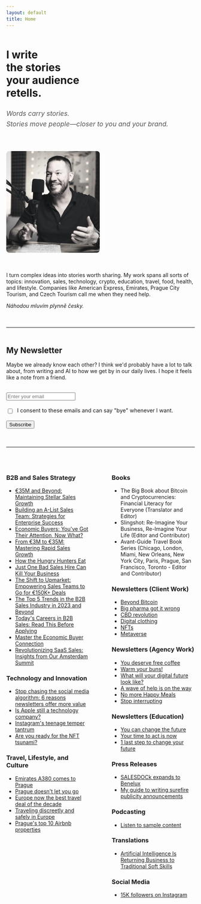 ```yaml
---
layout: default
title: Home
---
```


<div style="display: flex; align-items: flex-start; gap: 40px; margin-bottom: 3rem; flex-wrap: wrap;">
  <div style="flex: 1; min-width: 300px;">
    <h1 style="margin-bottom: 0;">I write<br/>the stories<br/>your audience<br/>retells.</h1>
    <p style="font-size: 1.1rem; line-height: 1.6; margin-top: 1.5rem; color: #555; font-style: italic;">
      Words carry stories.<br/>
      Stories move people—closer to you and your brand.
    </p>
  </div>
  <div style="flex: 0 0 250px;">
    <img src="/assets/css/images/Westley-Overcash.jpg" alt="Westley Overcash" style="max-width: 250px; width: 100%; border-radius: 8px;">
  </div>
</div>

I turn complex ideas into stories worth sharing. My work spans all sorts of topics: innovation, sales, technology, crypto, education, travel, food, health, and lifestyle. Companies like American Express, Emirates, Prague City Tourism, and Czech Tourism call me when they need help.

*Náhodou mluvím plynně česky.*

<hr style="border: none; border-top: 1px solid #e0e0e0; margin: 3rem 0;">

## My Newsletter
Maybe we already know each other? I think we'd probably have a lot to talk about, from writing and AI to how we get by in our daily lives. I hope it feels like a note from a friend.  
<form action="https://buttondown.email/api/emails/embed-subscribe/westley" method="post" target="popupwindow" style="margin: 2rem 0;">
  <input type="email" name="email" placeholder="Enter your email" required style="display: block; margin-bottom: 1rem;">
  
  <label style="display: block; margin-bottom: 1rem; font-size: 0.9rem; line-height: 1.5;">
    <input type="checkbox" name="gdpr" required style="width: auto; margin-right: 8px; vertical-align: middle;">
    I consent to these emails and can say "bye" whenever I want.
  </label>
  
  <input type="submit" value="Subscribe">
</form>
  
<hr style="border: none; border-top: 1px solid #e0e0e0; margin: 3rem 0;">

<div style="display: grid; grid-template-columns: 1fr 1fr; gap: 60px; margin-top: 3rem;">

<div>

<h3>B2B and Sales Strategy</h3>
<ul>
<li><a href="https://drive.google.com/file/d/18PKTIIWaPK8QsfZXt_Gr_AQt0TJ7VPsF/view?usp=sharing" target="_blank">€35M and Beyond: Maintaining Stellar Sales Growth</a></li>
<li><a href="https://drive.google.com/file/d/14r6u8EB_2qqgD1HyT8nqIZiCVhgx6vEX/view?usp=sharing" target="_blank">Building an A-List Sales Team: Strategies for Enterprise Success</a></li>
<li><a href="https://drive.google.com/file/d/1lpJ2y_TgkNoolDvnm47qLMZA_flFx3EM/view?usp=sharing" target="_blank">Economic Buyers: You've Got Their Attention, Now What?</a></li>
<li><a href="https://drive.google.com/file/d/1DOCko4feLFB17CHDxu3IcP4E9dEdRZHE/view?usp=sharing" target="_blank">From €3M to €35M: Mastering Rapid Sales Growth</a></li>
<li><a href="https://drive.google.com/file/d/1cUZmnPtmwgphKcDACKZzqotSgC8y35D9/view?usp=sharing" target="_blank">How the Hungry Hunters Eat</a></li>
<li><a href="https://drive.google.com/file/d/1eLixvwIzUBjaYgdnU8cseGhYMzCMlUmR/view?usp=sharing" target="_blank">Just One Bad Sales Hire Can Kill Your Business</a></li>
<li><a href="https://drive.google.com/file/d/1TouePOPGIjoUEq6FsZ_WIxx6ZWgg7mln/view?usp=sharing" target="_blank">The Shift to Upmarket: Empowering Sales Teams to Go for €150K+ Deals</a></li>
<li><a href="https://drive.google.com/file/d/1-oP4FYCu-4DVW5cHC6ws-GEOIWA1OSq6/view?usp=sharing" target="_blank">The Top 5 Trends in the B2B Sales Industry in 2023 and Beyond</a></li>
<li><a href="https://drive.google.com/file/d/1zZZXW73rerKa0-Jw-cz16OCTpvJytEBr/view?usp=sharing" target="_blank">Today's Careers in B2B Sales: Read This Before Applying</a></li>
<li><a href="https://drive.google.com/file/d/1CA6V5cchKsU1e5t3Tp41_TBXV3OVhGFc/view?usp=sharing" target="_blank">Master the Economic Buyer Connection</a></li>
<li><a href="https://drive.google.com/file/d/1laQYFQDjz_pS0tAZJcPnox3fwt-MvU_Z/view?usp=sharing" target="_blank">Revolutionizing SaaS Sales: Insights from Our Amsterdam Summit</a></li>
</ul>

<h3>Technology and Innovation</h3>
<ul>
<li><a href="/blog/stop-chasing-the-social-media-algorithm-6-reasons-newsletters-offer-more-value" target="_blank">Stop chasing the social media algorithm: 6 reasons newsletters offer more value</a></li>
<li><a href="/blog/is-apple-still-a-technology-company">Is Apple still a technology company?</a></li>
<li><a href="/blog/instagrams-teenage-temper-tantrum" target="_blank">Instagram's teenage temper tantrum</a></li>
<li><a href="https://www.wessence.com/blog/are-you-ready-for-the-nft-tsunami" target="_blank">Are you ready for the NFT tsunami?</a></li>
</ul>

<h3>Travel, Lifestyle, and Culture</h3>
<ul> 
<li><a href="/blog/emirates-a380-comes-to-prague">Emirates A380 comes to Prague</a></li>
<li><a href="/blog/prague-doesnt-let-you-go">Prague doesn't let you go</a></li>
<li><a href="/blog/europe-now-the-best-travel-deal-of-the-decade">Europe now the best travel deal of the decade</a></li>
<li><a href="/blog/traveling-discreetly-and-safely-in-europe">Traveling discreetly and safely in Europe</a></li>
<li><a href="/blog/prague-top-10-airbnb-properties">Prague's top 10 Airbnb properties</a></li>
</ul>

</div>

<div>

<h3>Books</h3>
<ul>
<li>The Big Book about Bitcoin and Cryptocurrencies: Financial Literacy for Everyone (Translator and Editor)</li>
<li>Slingshot: Re-Imagine Your Business, Re-Imagine Your Life (Editor and Contributor)</li>
<li>Avant-Guide Travel Book Series (Chicago, London, Miami, New Orleans, New York City, Paris, Prague, San Francisco, Toronto - Editor and Contributor)</li>
</ul>

<h3>Newsletters (Client Work)</h3>
<ul>
<li><a href="https://drive.google.com/file/d/1Knab998R3lIDvNAc3EwjzWxJ8x1zMPfJ/view?usp=sharing" target="_blank">Beyond Bitcoin</a></li>
<li><a href="https://drive.google.com/file/d/1fMCkyMvANiQYEPY46Y4zUWrzqTY155DP/view?usp=share_link" target="_blank">Big pharma got it wrong</a></li>
<li><a href="https://drive.google.com/file/d/11dXc_P-5ZOtWM_vAHGKIHrGrzrzNWD4X/view?usp=sharing" target="_blank">CBD revolution</a></li>
<li><a href="https://drive.google.com/file/d/1Hh7sTxj0vnuEiuok0yicct7udoe7Jftd/view?usp=sharing" target="_blank">Digital clothing</a></li>
<li><a href="https://drive.google.com/file/d/1rbUdT-EQDULtcyRcFkBGLGAve2SPYVqX/view?usp=sharing" target="_blank">NFTs</a></li>
<li><a href="https://drive.google.com/file/d/1fEmhH7zb3KYRlRdOWsSjuhgEXuqLt8qD/view?usp=sharing" target="_blank">Metaverse</a></li>
</ul>

<h3>Newsletters (Agency Work)</h3>
<ul>
<li><a href="https://drive.google.com/file/d/1FL2HwegikLnZO0k_Oz54EbhvkWhPxpdu/view?usp=sharing" target="_blank">You deserve free coffee</a></li>
<li><a href="https://drive.google.com/file/d/1bYMDZ-aB5-SCzfxLxvjci2YHrsejipmY/view?usp=sharing" target="_blank">Warm your buns!</a></li>
<li><a href="https://drive.google.com/file/d/10kPrselyGvk9-4eSWx1EPk4z67gs_O40/view?usp=sharing" target="_blank">What will your digital future look like?</a></li>
<li><a href="https://drive.google.com/file/d/1IzrsfVLYjNhr3PzxOVxC2Vqp0qAOvprs/view?usp=sharing" target="_blank">A wave of help is on the way</a></li>
<li><a href="https://drive.google.com/file/d/1ALvVlaKHFnMSGHF-L7BAi654ye60iO6t/view?usp=sharing" target="_blank">No more Happy Meals</a></li>
<li><a href="https://drive.google.com/file/d/1yPQqDH-upSxqr6QobgBy4rbpHV5kG55D/view?usp=sharing" target="_blank">Stop interrupting</a></li>
</ul>

<h3>Newsletters (Education)</h3>
<ul>
<li><a href="https://drive.google.com/file/d/1eZf_gnved8CkKzwERby5Q3H5QlkhMX0y/view?usp=sharing" target="_blank">You can change the future</a></li>
<li><a href="https://drive.google.com/file/d/1BzA3QGhSyhvTFxO-wANtyjOhrgRpBup7/view?usp=sharing" target="_blank">Your time to act is now</a></li>
<li><a href="https://drive.google.com/file/d/13iG2_sGVY4LMsXpeynslS-Ko1wJ3ZyzM/view?usp=sharing" target="_blank">1 last step to change your future</a></li>
</ul>

<h3>Press Releases</h3>
<ul>
<li><a href="https://drive.google.com/file/d/1pwISRCPCL2GyfnK7VjUuL4kjfGkIpmjQ/view?usp=sharing" target="_blank">SALESDOCk expands to Benelux</a></li>
<li><a href="/s/Guide-to-writing-surefire-publicity-announcements.pdf" target="_blank">My guide to writing surefire publicity announcements</a></li>
</ul>

<h3>Podcasting</h3>
<ul>
<li><a href="https://drive.google.com/file/d/1l877T9pqRdJqUUhVgxbMXZMBkcsb10Be/view?usp=share_link" target="_blank">Listen to sample content</a></li>
</ul>

<h3>Translations</h3>
<ul>
<li><a href="https://drive.google.com/file/d/1L2Cf2OKvOyv5vbA1prcvax72u73qwSNs/view?usp=share_link" target="_blank">Artificial Intelligence Is Returning Business to Traditional Soft Skills</a></li>
</ul>

<h3>Social Media</h3>
<ul>
<li><a href="http://instagram.com/wessencecom/">15K followers on Instagram</a></li>
</ul>

</div>

</div>
